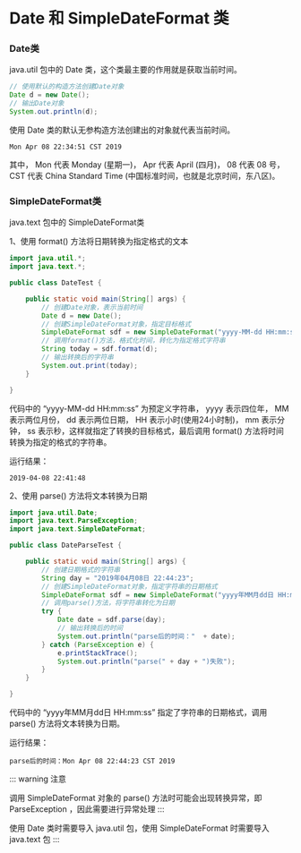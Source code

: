 # Date 和 SimpleDateFormat 类

### Date类

java.util 包中的 Date 类，这个类最主要的作用就是获取当前时间。

```java
// 使用默认的构造方法创建Date对象
Date d = new Date();
// 输出Date对象
System.out.println(d);
```

使用 Date 类的默认无参构造方法创建出的对象就代表当前时间。

```
Mon Apr 08 22:34:51 CST 2019
```

其中， Mon 代表 Monday (星期一)， Apr 代表 April (四月)， 08 代表 08 号， CST 代表 China Standard Time (中国标准时间，也就是北京时间，东八区)。

### SimpleDateFormat类

java.text 包中的 SimpleDateFormat类

1、使用 format() 方法将日期转换为指定格式的文本


```java
import java.util.*;
import java.text.*;

public class DateTest {

	public static void main(String[] args) {
		// 创建Date对象，表示当前时间
		Date d = new Date();
		// 创建SimpleDateFormat对象，指定目标格式
		SimpleDateFormat sdf = new SimpleDateFormat("yyyy-MM-dd HH:mm:ss");
		// 调用format()方法，格式化时间，转化为指定格式字符串
		String today = sdf.format(d);
		// 输出转换后的字符串
		System.out.print(today);
	}

}
```

代码中的 “yyyy-MM-dd HH:mm:ss” 为预定义字符串， yyyy 表示四位年， MM 表示两位月份， dd 表示两位日期， HH 表示小时(使用24小时制)， mm 表示分钟， ss 表示秒，这样就指定了转换的目标格式，最后调用 format() 方法将时间转换为指定的格式的字符串。

运行结果：

```
2019-04-08 22:41:48
```

2、使用 parse() 方法将文本转换为日期

```java
import java.util.Date;
import java.text.ParseException;
import java.text.SimpleDateFormat;

public class DateParseTest {

	public static void main(String[] args) {
		// 创建日期格式的字符串
		String day = "2019年04月08日 22:44:23";
		// 创建SimpleDateFormat对象，指定字符串的日期格式
		SimpleDateFormat sdf = new SimpleDateFormat("yyyy年MM月dd日 HH:mm:ss");
		// 调用parse()方法，将字符串转化为日期
		try {
			Date date = sdf.parse(day);
			// 输出转换后的时间
			System.out.println("parse后的时间："  + date);
		} catch (ParseException e) {
			e.printStackTrace();
			System.out.println("parse(" + day + ")失败");
		}
	}

}
```

代码中的 “yyyy年MM月dd日 HH:mm:ss” 指定了字符串的日期格式，调用 parse() 方法将文本转换为日期。

运行结果：

```
parse后的时间：Mon Apr 08 22:44:23 CST 2019

```

::: warning 注意

调用 SimpleDateFormat 对象的 parse() 方法时可能会出现转换异常，即 ParseException ，因此需要进行异常处理
:::

使用 Date 类时需要导入 java.util 包，使用 SimpleDateFormat 时需要导入 java.text 包
:::
